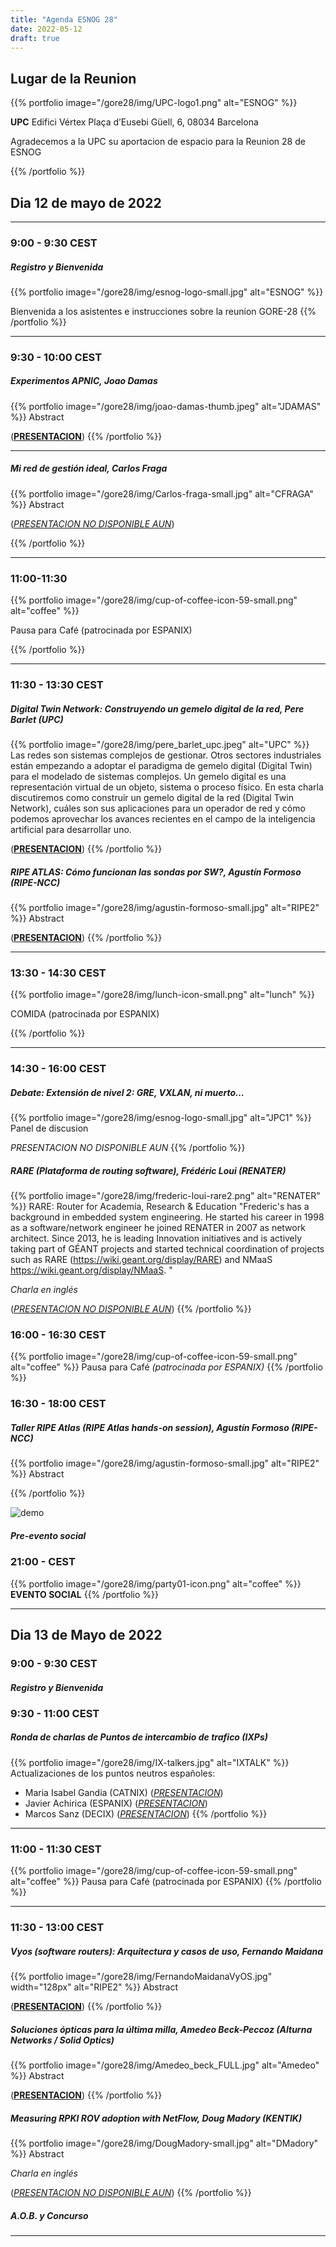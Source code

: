 ```yaml
---
title: "Agenda ESNOG 28"
date: 2022-05-12
draft: true 
---
```


## Lugar de la Reunion
{{% portfolio image="/gore28/img/UPC-logo1.png" alt="ESNOG" %}}

**UPC**
Edifici Vértex
Plaça d’Eusebi Güell, 6, 08034 Barcelona

Agradecemos a la UPC su aportacion de espacio para la Reunion 28 de ESNOG

{{% /portfolio %}} 

## Dia 12 de mayo de 2022
---------------------------
### 9:00 - 9:30 CEST 
##### Registro y Bienvenida
{{% portfolio image="/gore28/img/esnog-logo-small.jpg" alt="ESNOG" %}}

Bienvenida a los asistentes e instrucciones sobre la reunion GORE-28
{{% /portfolio %}}  

---------------------------

### 9:30 - 10:00 CEST
##### Experimentos APNIC, Joao Damas 
{{% portfolio image="/gore28/img/joao-damas-thumb.jpeg" alt="JDAMAS" %}}
Abstract

([**PRESENTACION**](/gore28/archivos/JoaoDamas-2022-04-06-rpki-esnog28.pdf))
{{% /portfolio %}}  

---------------------------

##### Mi red de gestión ideal, Carlos Fraga
{{% portfolio image="/gore28/img/Carlos-fraga-small.jpg" alt="CFRAGA" %}}
Abstract

([*PRESENTACION NO DISPONIBLE AUN*](/gore28/archivos/esnog.pdf))

{{% /portfolio %}}  

---------------------------

### 11:00-11:30  
{{% portfolio image="/gore28/img/cup-of-coffee-icon-59-small.png" alt="coffee" %}}

Pausa para Café (patrocinada por ESPANIX)

{{% /portfolio %}} 

---------------------------

### 11:30 - 13:30 CEST     


##### Digital Twin Network: Construyendo un gemelo digital de la red, Pere Barlet (UPC)
{{% portfolio image="/gore28/img/pere_barlet_upc.jpeg" alt="UPC" %}}
Las redes son sistemas complejos de gestionar. Otros sectores industriales están empezando a adoptar el paradigma de gemelo digital (Digital Twin) para el modelado de sistemas complejos. Un gemelo digital es una representación virtual de un objeto, sistema o proceso físico. En esta charla discutiremos como construir un gemelo digital de la red (Digital Twin Network), cuáles son sus aplicaciones para un operador de red y cómo podemos aprovechar los avances recientes en el campo de la inteligencia artificial para desarrollar uno.

([**PRESENTACION**](/gore28/archivos/Pere-Barlet-upc-digital-twin-esnog28.pdf))
{{% /portfolio %}}  

##### RIPE ATLAS: Cómo funcionan las sondas por SW?, Agustín Formoso (RIPE-NCC)
{{% portfolio image="/gore28/img/agustin-formoso-small.jpg" alt="RIPE2" %}}
Abstract

([**PRESENTACION**](/gore28/archivos/Agustin-Formoso-esnog28.pdf))
{{% /portfolio %}}  

---------------------------

### 13:30 - 14:30 CEST 
{{% portfolio image="/gore28/img/lunch-icon-small.png" alt="lunch" %}}

COMIDA (patrocinada por ESPANIX)

{{% /portfolio %}} 


---------------------------

### 14:30 - 16:00 CEST
##### Debate: Extensión de nivel 2: GRE, VXLAN, ni muerto…
{{% portfolio image="/gore28/img/esnog-logo-small.jpg" alt="JPC1" %}}
Panel de discusion

*PRESENTACION NO DISPONIBLE AUN*
{{% /portfolio %}}  

##### RARE (Plataforma de routing software), Frédéric Loui (RENATER) 
{{% portfolio image="/gore28/img/frederic-loui-rare2.png" alt="RENATER" %}}
RARE: Router for Academia, Research & Education 
"Frederic's has a background in embedded system engineering. He started his career in 1998 as a software/network engineer he joined RENATER in 2007 as network architect. Since 2013, he is leading Innovation initiatives and is actively taking part of GÉANT projects and started technical coordination of projects such as RARE (https://wiki.geant.org/display/RARE) and NMaaS https://wiki.geant.org/display/NMaaS. "

*Charla en inglés*

([*PRESENTACION NO DISPONIBLE AUN*](/gore28/archivos/esnog.pdf))
{{% /portfolio %}}  

### 16:00 - 16:30  CEST
{{% portfolio image="/gore28/img/cup-of-coffee-icon-59-small.png" alt="coffee" %}}
Pausa para Café _(patrocinada por ESPANIX)_
{{% /portfolio %}} 

### 16:30 - 18:00 CEST 
##### Taller RIPE Atlas (RIPE Atlas hands-on session), Agustín Formoso (RIPE-NCC)
{{% portfolio image="/gore28/img/agustin-formoso-small.jpg" alt="RIPE2" %}}
Abstract 

{{% /portfolio %}}  

<img src="/gore28/img/RIPE_NCC_logo.png" alt="demo" class="img-responsive">

##### Pre-evento social
 
### 21:00 -  CEST
{{% portfolio image="/gore28/img/party01-icon.png" alt="coffee" %}}
**EVENTO SOCIAL** 
{{% /portfolio %}} 

---------------------------

## Dia 13 de Mayo de 2022

### 9:00 - 9:30 CEST
##### Registro y Bienvenida

### 9:30 - 11:00 CEST 
##### Ronda de charlas de Puntos de intercambio de trafico (IXPs) 
{{% portfolio image="/gore28/img/IX-talkers.jpg" alt="IXTALK" %}}
Actualizaciones de los puntos neutros españoles:
- Maria Isabel Gandia (CATNIX) ([*PRESENTACION*](/gore28/archivos/MariaIsabel-0512-ESNOG28-CATNIXv2.pdf))
- Javier Achirica (ESPANIX) ([*PRESENTACION*](/gore28/archivos/ESPANIX-ESNOG-28.pdf))
- Marcos Sanz (DECIX) ([*PRESENTACION*](/gore28/archivos/20220513-ESNOG28-DE-CIX.pdf))
{{% /portfolio %}}  

---------------------------

### 11:00 - 11:30 CEST
{{% portfolio image="/gore28/img/cup-of-coffee-icon-59-small.png" alt="coffee" %}}
Pausa para Café (patrocinada por ESPANIX)
{{% /portfolio %}} 

---------------------------

### 11:30 - 13:00 CEST     
##### Vyos (software routers): Arquitectura y casos de uso, Fernando Maidana
{{% portfolio image="/gore28/img/FernandoMaidanaVyOS.jpg" width="128px" alt="RIPE2" %}}
Abstract

([**PRESENTACION**](/gore28/archivos/VyOS-presentacion-ESNOG_GORE28.pdf))
{{% /portfolio %}}  

##### Soluciones ópticas para la última milla, Amedeo Beck-Peccoz (Alturna Networks / Solid Optics)
{{% portfolio image="/gore28/img/Amedeo_beck_FULL.jpg" alt="Amedeo" %}}
Abstract

([**PRESENTACION**](/gore28/archivos/Amede0-220513-ESNOG28.pdf))
{{% /portfolio %}}  

##### Measuring RPKI ROV adoption with NetFlow, Doug Madory (KENTIK)
{{% portfolio image="/gore28/img/DougMadory-small.jpg" alt="DMadory" %}}
Abstract

*Charla en inglés*

([*PRESENTACION NO DISPONIBLE AUN*](/gore28/archivos/esnog.pdf))
{{% /portfolio %}}  

##### A.O.B. y Concurso

---------------------------
